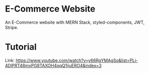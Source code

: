 # E-Commerce Website

An E-Commerce website with MERN Stack, styled-components, JWT, Stripe.

# Tutorial

Link: https://www.youtube.com/watch?v=y66RgYMAgSo&list=PLj-4DlPRT48mxPG8TAXOH4qqQ1ijuERO4&index=3
